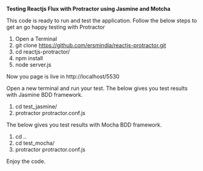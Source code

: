 <Strong>Testing Reactjs Flux with Protractor using Jasmine and Motcha</Strong>
 
 This code is ready to run and test the application.
 Follow the below steps to get an go happy testing with Protractor
 
1. Open a Terminal 
2. git clone https://github.com/ersmindia/reactjs-protractor.git
3. cd reactjs-protractor/
4. npm install
5. node server.js 
 
 
Now you page is live in http://localhost/5530

Open a new terminal and run your test.
The below gives you test results with Jasmine BDD framework. 

1. cd test_jasmine/
2. protractor protractor.conf.js 

The below gives you test results with Mocha BDD framework. 
1. cd ..
2. cd test_mocha/
3. protractor protractor.conf.js 

Enjoy the code.